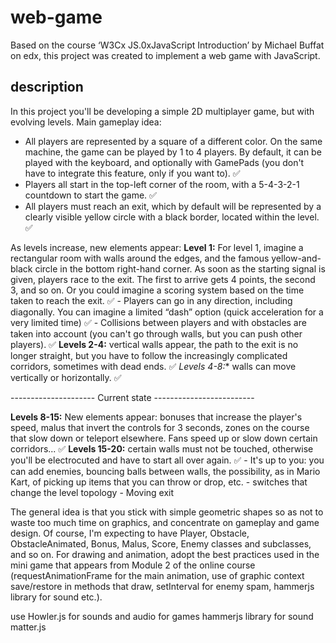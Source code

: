 # web-game
Based on the course ‘W3Cx JS.0xJavaScript Introduction’ by Michael Buffat on edx, this project was created to implement a web game with JavaScript.


## description

In this project you'll be developing a simple 2D multiplayer game, but with evolving levels. Main gameplay idea:
- All players are represented by a square of a different color. On the same machine, the game can be played by 1 to 4 players. By default, it can be played with the keyboard, and optionally with GamePads (you don't have to integrate this feature, only if you want to). ✅
- Players all start in the top-left corner of the room, with a 5-4-3-2-1 countdown to start the game. ✅
- All players must reach an exit, which by default will be represented by a clearly visible yellow circle with a black border, located within the level.  ✅

As levels increase, new elements appear:
**Level 1:** For level 1, imagine a rectangular room with walls around the edges, and the famous yellow-and-black circle in the bottom right-hand corner. As soon as the starting signal is given, players race to the exit. The first to arrive gets 4 points, the second 3, and so on. Or you could imagine a scoring system based on the time taken to reach the exit. ✅
    - Players can go in any direction, including diagonally. You can imagine a limited “dash” option (quick acceleration for a very limited time) ✅
    - Collisions between players and with obstacles are taken into account (you can't go through walls, but you can push other players). ✅
**Levels 2-4:** vertical walls appear, the path to the exit is no longer straight, but you have to follow the increasingly complicated corridors, sometimes with dead ends. ✅
**Levels 4-8*:** walls can move vertically or horizontally. ✅

--------------------- Current state -------------------------

**Levels 8-15:** New elements appear: bonuses that increase the player's speed, malus that invert the controls for 3 seconds, zones on the course that slow down or teleport elsewhere. Fans speed up or slow down certain corridors... ✅
**Levels 15-20:** certain walls must not be touched, otherwise you'll be electrocuted and have to start all over again. ✅
    - It's up to you: you can add enemies, bouncing balls between walls, the possibility, as in Mario Kart, of picking up items that you can throw or drop, etc. 
    - switches that change the level topology
    - Moving exit 

The general idea is that you stick with simple geometric shapes so as not to waste too much time on graphics, and concentrate on gameplay and game design. Of course, I'm expecting to have Player, Obstacle, ObstacleAnimated, Bonus, Malus, Score, Enemy classes and subclasses, and so on.
For drawing and animation, adopt the best practices used in the mini game that appears from Module 2 of the online course (requestAnimationFrame for the main animation, use of graphic context save/restore in methods that draw, setInterval for enemy spam, hammerjs library for sound etc.).


use Howler.js for sounds and audio for games
hammerjs library for
sound
matter.js